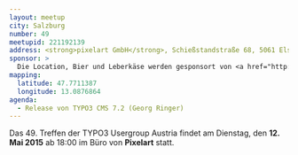 ```yaml
---
layout: meetup
city: Salzburg
number: 49
meetupid: 221192139
address: <strong>pixelart GmbH</strong>, Schießstandstraße 68, 5061 Elsbethen/Salzburg
sponsor: >
  Die Location, Bier und Leberkäse werden gesponsort von <a href="http://www.pixelart.at">pixelart</a>.
mapping:
  latitude: 47.7711387
  longitude: 13.0876864
agenda:
  - Release von TYPO3 CMS 7.2 (Georg Ringer)
---
```


Das 49. Treffen der TYPO3 Usergroup Austria findet am Dienstag, den **12. Mai 2015** ab 18:00 im Büro von **Pixelart** statt.
